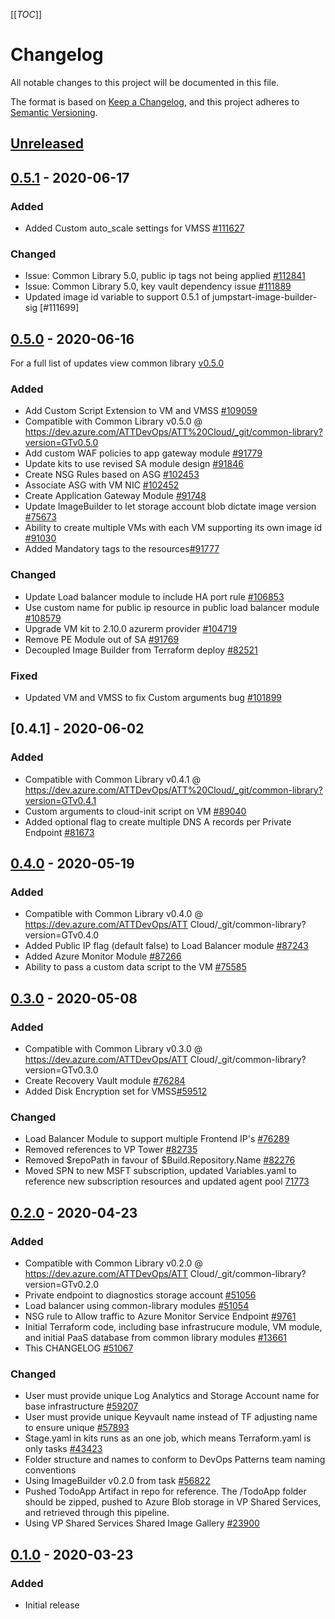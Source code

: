 [[_TOC_]]

# Changelog

All notable changes to this project will be documented in this file.

The format is based on [Keep a Changelog](https://keepachangelog.com/en/1.0.0/),
and this project adheres to [Semantic Versioning](https://semver.org/spec/v2.0.0.html).

## [Unreleased]

## [0.5.1] - 2020-06-17

### Added

- Added Custom auto_scale settings for VMSS [#111627](https://dev.azure.com/ATTDevOps/06a79111-55ca-40be-b4ff-0982bd47e87c/_workitems/edit/111627)

### Changed

- Issue: Common Library 5.0, public ip tags not being applied [#112841](https://dev.azure.com/ATTDevOps/ATT%20Cloud/_workitems/edit/112841)
- Issue: Common Library 5.0, key vault dependency issue [#111889](https://dev.azure.com/ATTDevOps/ATT%20Cloud/_workitems/edit/111889)
- Updated image id variable to support 0.5.1 of jumpstart-image-builder-sig [#111699]

## [0.5.0] - 2020-06-16

For a full list of updates view common library [v0.5.0](https://dev.azure.com/ATTDevOps/ATT%20Cloud/_git/common-library?version=GTv0.5)

### Added

- Add Custom Script Extension to VM and VMSS [#109059](https://dev.azure.com/ATTDevOps/ATT%20Cloud/_workitems/edit/109059)
- Compatible with Common Library v0.5.0 @ https://dev.azure.com/ATTDevOps/ATT%20Cloud/_git/common-library?version=GTv0.5.0
- Add custom WAF policies to app gateway module [#91779](https://dev.azure.com/ATTDevOps/ATT%20Cloud/_workitems/edit/91779)
- Update kits to use revised SA module design [#91846](https://dev.azure.com/ATTDevOps/ATT%20Cloud/_workitems/edit/91846)
- Create NSG Rules based on ASG [#102453](https://dev.azure.com/ATTDevOps/ATT%20Cloud/_workitems/edit/102453)
- Associate ASG with VM NIC [#102452](https://dev.azure.com/ATTDevOps/ATT%20Cloud/_workitems/edit/102452)
- Create Application Gateway Module [#91748](https://dev.azure.com/ATTDevOps/ATT%20Cloud/_workitems/edit/91748/)
- Update ImageBuilder to let storage account blob dictate image version [#75673](https://dev.azure.com/ATTDevOps/ATT%20Cloud/_workitems/edit/75673)
- Ability to create multiple VMs with each VM supporting its own image id [#91030](https://dev.azure.com/ATTDevOps/ATT%20Cloud/_workitems/edit/91030)
- Added Mandatory tags to the resources[#91777](https://dev.azure.com/ATTDevOps/06a79111-55ca-40be-b4ff-0982bd47e87c/_workitems/edit/91777)

### Changed

- Update Load balancer module to include HA port rule [#106853](https://dev.azure.com/ATTDevOps/ATT%20Cloud/_workitems/edit/106853)
- Use custom name for public ip resource in public load balancer module [#108579](https://dev.azure.com/ATTDevOps/ATT%20Cloud/_workitems/edit/108579)
- Upgrade VM kit to 2.10.0 azurerm provider [#104719](https://dev.azure.com/ATTDevOps/ATT%20Cloud/_workitems/edit/104719)
- Remove PE Module out of SA [#91769](https://dev.azure.com/ATTDevOps/ATT%20Cloud/_workitems/edit/91769)
- Decoupled Image Builder from Terraform deploy [#82521](https://dev.azure.com/ATTDevOps/ATT%20Cloud/_workitems/edit/82521)

### Fixed

- Updated VM and VMSS to fix Custom arguments bug [#101899](https://dev.azure.com/ATTDevOps/ATT%20Cloud/_workitems/edit/101899)

## [0.4.1] - 2020-06-02

### Added

- Compatible with Common Library v0.4.1 @ https://dev.azure.com/ATTDevOps/ATT%20Cloud/_git/common-library?version=GTv0.4.1
- Custom arguments to cloud-init script on VM [#89040](https://dev.azure.com/ATTDevOps/ATT%20Cloud/_workitems/edit/89040)
- Added optional flag to create multiple DNS A records per Private Endpoint [#81673](https://dev.azure.com/ATTDevOps/ATT%20Cloud/_workitems/edit/81673)

## [0.4.0] - 2020-05-19

### Added

- Compatible with Common Library v0.4.0 @ https://dev.azure.com/ATTDevOps/ATT Cloud/\_git/common-library?version=GTv0.4.0
- Added Public IP flag (default false) to Load Balancer module [#87243](https://dev.azure.com/ATTDevOps/06a79111-55ca-40be-b4ff-0982bd47e87c/_workitems/edit/87243)
- Added Azure Monitor Module [#87266](https://dev.azure.com/ATTDevOps/ATT%20Cloud/_workitems/edit/87266)
- Ability to pass a custom data script to the VM [#75585](https://dev.azure.com/ATTDevOps/ATT%20Cloud/_workitems/edit/75585)

## [0.3.0] - 2020-05-08

### Added

- Compatible with Common Library v0.3.0 @ https://dev.azure.com/ATTDevOps/ATT Cloud/\_git/common-library?version=GTv0.3.0
- Create Recovery Vault module [#76284](https://dev.azure.com/ATTDevOps/ATT%20Cloud/_workitems/edit/76284)
- Added Disk Encryption set for VMSS[#59512](https://dev.azure.com/ATTDevOps/06a79111-55ca-40be-b4ff-0982bd47e87c/_workitems/edit/59512)

### Changed

- Load Balancer Module to support multiple Frontend IP's [#76289](https://dev.azure.com/ATTDevOps/ATT%20Cloud/_workitems/edit/76289)
- Removed references to VP Tower [#82735](https://dev.azure.com/ATTDevOps/ATT%20Cloud/_workitems/edit/82735)
- Removed $repoPath in favour of $Build.Repository.Name [#82276](https://dev.azure.com/ATTDevOps/ATT%20Cloud/_workitems/edit/82276)
- Moved SPN to new MSFT subscription, updated Variables.yaml to reference new subscription resources and updated agent pool [71773](https://dev.azure.com/ATTDevOps/ATT%20Cloud/_workitems/edit/71773)

## [0.2.0] - 2020-04-23

### Added

- Compatible with Common Library v0.2.0 @ https://dev.azure.com/ATTDevOps/ATT Cloud/\_git/common-library?version=GTv0.2.0
- Private endpoint to diagnostics storage account [#51056](https://dev.azure.com/ATTDevOps/ATT%20Cloud/_workitems/edit/51056)
- Load balancer using common-library modules [#51054](https://dev.azure.com/ATTDevOps/ATT%20Cloud/_workitems/edit/51054)
- NSG rule to Allow traffic to Azure Monitor Service Endpoint [#9761](https://dev.azure.com/ATTDevOps/ATT%20Cloud/_workitems/edit/9761)
- Initial Terraform code, including base infrastrucure module, VM module, and initial PaaS database from common library modules [#13661](https://dev.azure.com/ATTDevOps/ATT%20Cloud/_workitems/edit/13661)
- This CHANGELOG [#51067](https://dev.azure.com/ATTDevOps/ATT%20Cloud/_workitems/edit/51067)

### Changed

- User must provide unique Log Analytics and Storage Account name for base infrastructure [#59207](https://dev.azure.com/ATTDevOps/ATT%20Cloud/_workitems/edit/59207)
- User must provide unique Keyvault name instead of TF adjusting name to ensure unique [#57893](https://dev.azure.com/ATTDevOps/ATT%20Cloud/_workitems/edit/57893)
- Stage.yaml in kits runs as an one job, which means Terraform.yaml is only tasks [#43423](https://dev.azure.com/ATTDevOps/ATT%20Cloud/)
- Folder structure and names to conform to DevOps Patterns team naming conventions
- Using ImageBuilder v0.2.0 from task [#56822](https://dev.azure.com/ATTDevOps/ATT%20Cloud/_workitems/edit/56822)
- Pushed TodoApp Artifact in repo for reference. The /TodoApp folder should be zipped, pushed to Azure Blob storage in VP Shared Services, and retrieved through this pipeline.
- Using VP Shared Services Shared Image Gallery [#23900](https://dev.azure.com/ATTDevOps/ATT%20Cloud/_workitems/edit/23900)

## [0.1.0] - 2020-03-23

### Added

- Initial release

[unreleased]: https://dev.azure.com/ATTDevOps/ATT%20Cloud/_git/jumpstart-vm
[0.1.0]: https://dev.azure.com/ATTDevOps/ATT%20Cloud/_git/jumpstart-vm?version=GTv0.1
[0.2.0]: https://dev.azure.com/ATTDevOps/ATT%20Cloud/_git/jumpstart-vm?version=GTv0.2.0
[0.3.0]: https://dev.azure.com/ATTDevOps/ATT%20Cloud/_git/jumpstart-vm?version=GTv0.3.0
[0.4.0]: https://dev.azure.com/ATTDevOps/ATT%20Cloud/_git/jumpstart-vm?version=GTv0.4.0
[0.5.0]: https://dev.azure.com/ATTDevOps/ATT%20Cloud/_git/jumpstart-vm?version=GTv0.5.0
[0.5.1]: https://dev.azure.com/ATTDevOps/ATT%20Cloud/_git/jumpstart-vm?version=GTv0.5.1
